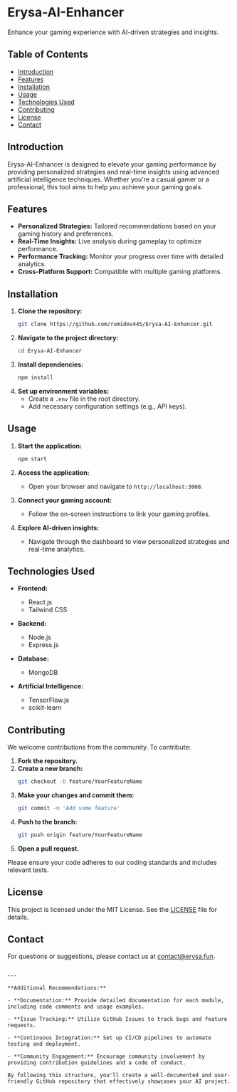 # Erysa-AI-Enhancer

Enhance your gaming experience with AI-driven strategies and insights.

## Table of Contents

- [Introduction](#introduction)
- [Features](#features)
- [Installation](#installation)
- [Usage](#usage)
- [Technologies Used](#technologies-used)
- [Contributing](#contributing)
- [License](#license)
- [Contact](#contact)

## Introduction

Erysa-AI-Enhancer is designed to elevate your gaming performance by providing personalized strategies and real-time insights using advanced artificial intelligence techniques. Whether you're a casual gamer or a professional, this tool aims to help you achieve your gaming goals.

## Features

- **Personalized Strategies:** Tailored recommendations based on your gaming history and preferences.
- **Real-Time Insights:** Live analysis during gameplay to optimize performance.
- **Performance Tracking:** Monitor your progress over time with detailed analytics.
- **Cross-Platform Support:** Compatible with multiple gaming platforms.

## Installation

1. **Clone the repository:**
   ```bash
   git clone https://github.com/rumidev445/Erysa-AI-Enhancer.git
   ```
2. **Navigate to the project directory:**
   ```bash
   cd Erysa-AI-Enhancer
   ```
3. **Install dependencies:**
   ```bash
   npm install
   ```
4. **Set up environment variables:**
   - Create a `.env` file in the root directory.
   - Add necessary configuration settings (e.g., API keys).

## Usage

1. **Start the application:**
   ```bash
   npm start
   ```
2. **Access the application:**
   - Open your browser and navigate to `http://localhost:3000`.

3. **Connect your gaming account:**
   - Follow the on-screen instructions to link your gaming profiles.

4. **Explore AI-driven insights:**
   - Navigate through the dashboard to view personalized strategies and real-time analytics.

## Technologies Used

- **Frontend:**
  - React.js
  - Tailwind CSS

- **Backend:**
  - Node.js
  - Express.js

- **Database:**
  - MongoDB

- **Artificial Intelligence:**
  - TensorFlow.js
  - scikit-learn

## Contributing

We welcome contributions from the community. To contribute:

1. **Fork the repository.**
2. **Create a new branch:**
   ```bash
   git checkout -b feature/YourFeatureName
   ```
3. **Make your changes and commit them:**
   ```bash
   git commit -m 'Add some feature'
   ```
4. **Push to the branch:**
   ```bash
   git push origin feature/YourFeatureName
   ```
5. **Open a pull request.**

Please ensure your code adheres to our coding standards and includes relevant tests.

## License

This project is licensed under the MIT License. See the [LICENSE](LICENSE) file for details.

## Contact

For questions or suggestions, please contact us at [contact@erysa.fun](mailto:contact@erysa.fun).

```

---

**Additional Recommendations:**

- **Documentation:** Provide detailed documentation for each module, including code comments and usage examples.

- **Issue Tracking:** Utilize GitHub Issues to track bugs and feature requests.

- **Continuous Integration:** Set up CI/CD pipelines to automate testing and deployment.

- **Community Engagement:** Encourage community involvement by providing contribution guidelines and a code of conduct.

By following this structure, you'll create a well-documented and user-friendly GitHub repository that effectively showcases your AI project.
